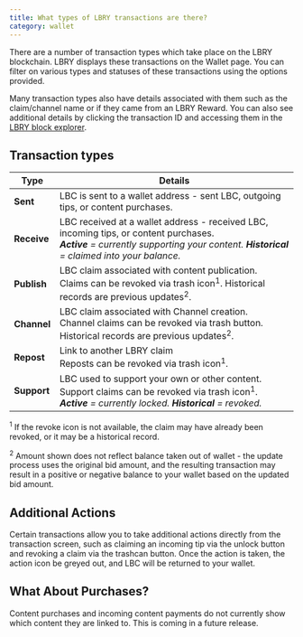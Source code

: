 ```yaml
---
title: What types of LBRY transactions are there?
category: wallet
---
```


There are a number of transaction types which take place on the LBRY blockchain. LBRY displays these transactions on the Wallet page. You can filter on various types and statuses of these transactions using the options provided. 

Many transaction types also have details associated with them such as the claim/channel name or if they came from an LBRY Reward. You can also see additional details by clicking the transaction ID and accessing them in the [LBRY block explorer](https://explorer.lbry.com).

## Transaction types

| Type        | Details |
------------- | ---------------
| **Sent** | LBC is sent to a wallet address - sent LBC, outgoing tips, or content purchases.
| **Receive** | LBC received at a wallet address - received LBC, incoming tips, or content purchases.<br/>***Active** = currently supporting your content. **Historical** = claimed into your balance.*  
| **Publish** | LBC claim associated with content publication.<br/>Claims can be revoked via trash icon<sup>1</sup>. Historical records are previous updates<sup>2</sup>.
| **Channel** | LBC claim associated with Channel creation.<br>Channel claims can be revoked via trash button. Historical records are previous updates<sup>2</sup>.
| **Repost** | Link to another LBRY claim <br/>Reposts can be revoked via trash icon<sup>1</sup>.
| **Support** | LBC used to support your own or other content. Support claims can be revoked via trash icon<sup>1</sup>. <br/>***Active** = currently locked. **Historical** = revoked.*  

<sup>1</sup> If the revoke icon is not available, the claim may have already been revoked, or it may be a historical record.

<sup>2</sup> Amount shown does not reflect balance taken out of wallet - the update process uses the original bid amount, and the resulting transaction may result in a positive or negative balance to your wallet based on the updated bid amount.

## Additional Actions

Certain transactions allow you to take additional actions directly from the transaction screen, such as claiming an incoming tip via the unlock button and revoking a claim via the trashcan button. Once the action is taken, the action icon be greyed out, and LBC will be returned to your wallet. 

## What About Purchases?

Content purchases and incoming content payments do not currently show which content they are linked to. This is coming in a future release.
